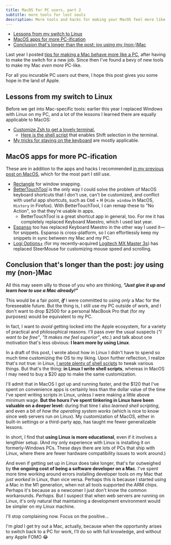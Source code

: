 ```yaml
---
title: MacOS for PC users, part 2
subtitle: more tools for lost souls
description: More tools and hacks for making your MacOS feel more like Windows or Linux.
---
```


- [Lessons from my switch to Linux](#lessons-from-my-switch-to-linux)
- [MacOS apps for more PC-ification](#macos-apps-for-more-pc-ification)
- [Conclusion that's longer than the post: joy using my (non-)Mac](#conclusion-thats-longer-than-the-post-joy-using-my-non-mac)

Last year I posted [tips for making a Mac behave more like a PC](/posts/2022/switching-from-pc-windows-to-macos), after having to make the switch for a new job. Since then I've found a bevy of new tools to make my Mac *even more* PC-like.

For all you incurable PC users out there, I hope this post gives you some hope in the land of Apple.

## Lessons from my switch to Linux

Before we get into Mac-specific tools: earlier this year I replaced Windows with Linux on my PC, and a lot of the lessons I learned there are equally applicable to MacOS:

- [Customize Zsh to get a lovely terminal.](/posts/2023/switch-to-linux-from-windows#payoff-1-a-lovely-terminal)
  - [Here is the shell script](https://github.com/fpsvogel/macos-scripts/blob/main/zshrc/shift_select) that enables Shift selection in the terminal.
- [My tricks for staying on the keyboard](/posts/2023/switch-to-linux-from-windows#payoff-2-more-time-spent-on-the-keyboard-less-on-the-mouse) are mostly applicable.

## MacOS apps for more PC-ification

These are in addition to the apps and hacks I recommended [in my previous post on MacOS](/posts/2022/switching-from-pc-windows-to-macos), which for the most part I still use.

- [Rectangle](https://rectangleapp.com/) for window snapping.
- [BetterTouchTool](https://folivora.ai) is the only way I could solve the problem of MacOS keyboard shortcuts that I don't use, can't be customized, and conflict with useful app shortcuts, such as <kbd>Cmd</kbd> + <kbd>H</kbd> (`Hide window` in MacOS, `History` in Firefox). With BetterTouchTool, I can remap these to "No Action", so that they're usable in apps.
  - BetterTouchTool is a great shortcut app in general, too. For me it has completely replaced Keyboard Maestro, which I used last year.
- [Espanso](https://espanso.org) too has replaced Keyboard Maestro in the other way I used it—for snippets. Espanso is cross-platform, so I can effortlessly keep my snippets in sync between my Mac and my PC.
- [Logi Options+](https://www.logitech.com/en-us/software/logi-options-plus.html) (for my recently-acquired [Logitech MX Master 3s](https://www.logitech.com/en-us/products/mice/mx-master-3s.html)) has replaced SteerMouse for customizing mouse speed and scrolling.

## Conclusion that's longer than the post: joy using my (non-)Mac

All this may seem silly to those of you who are thinking, ***"Just give it up and learn how to use a Mac already!"***

This would be a fair point, ***if*** I were committed to using *only* a Mac for the foreseeable future. But the thing is, I still use my PC outside of work, and I don't want to drop $2500 for a personal MacBook Pro that (for my purposes) would be equivalent to my PC.

In fact, I want to *avoid* getting locked into the Apple ecosystem, for a variety of practical and philosophical reasons. I'll pass over the usual suspects (*"I want to be free"*, *"It makes me feel superior"*, etc.) and talk about one motivation that's less obvious: **I learn more by using Linux**.

In a draft of this post, I wrote about how in Linux I didn't have to spend so much time customizing the OS to my liking. Upon further reflection, I realize that's not true: in Linux, [I wrote plenty of shell scripts](https://github.com/fpsvogel/linux-scripts) to tweak various things. But that's the thing: **in Linux I write shell scripts**, whereas in MacOS I may need to buy a $20 app to make the same customization.

I'll admit that in MacOS I got up and running faster, and the $120 that I've spent on convenience apps is certainly less than the dollar value of the time I've spent writing scripts in Linux, unless I were making a little above minimum wage. **But the hours I've spent tinkering in Linux have been valuable on a deeper level:** during that time I also *learned shell scripting*, and even a bit of *how the operating system works* (which is nice to know since web servers run on Linux). My customization of MacOS, either in built-in settings or a third-party app, has taught me fewer generalizable lessons.

In short, I find that **using Linux is more educational**, even if it involves a lengthier setup. (And my only experience with Linux is installing it on formerly-Windows PCs. These days there are lots of PCs that ship with Linux, where there are fewer hardware compatibility issues to work around.)

And even if getting set up in Linux does take longer, that's far outweighed by **the ongoing cost of being a software developer on a Mac**. I've spent more time working around errors installing developer tools on my Mac that *just worked* in Linux, than vice versa. Perhaps this is because I started using a Mac in the M1 generation, when not all tools supported the ARM chips. Perhaps it's because as a newcomer I just don't know the common workarounds. *Perhaps.* But I suspect that when web servers are running on Linux, it's only natural that maintaining a development environment would be simpler on my Linux machine.

I'll stop complaining now. Focus on the positive…

I'm *glad* I get try out a Mac, actually, because when the opportunity arises to switch back to a PC for work, I'll do so with full knowledge, and without any Apple FOMO 😂
